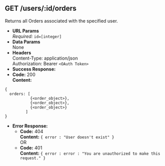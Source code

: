 ## **GET /users/:id/orders**

Returns all Orders associated with the specified user.

- **URL Params**  
  _Required:_ `id=[integer]`
- **Data Params**  
  None
- **Headers**  
  Content-Type: application/json  
  Authorization: Bearer `<OAuth Token>`
- **Success Response:**
- **Code:** 200  
  **Content:**

```
{
  orders: [
           {<order_object>},
           {<order_object>},
           {<order_object>}
         ]
}
```

- **Error Response:**
  - **Code:** 404  
    **Content:** `{ error : "User doesn't exist" }`  
    OR
  - **Code:** 401  
    **Content:** `{ error : error : "You are unauthorized to make this request." }`
